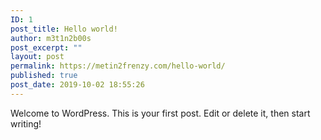 ```yaml
---
ID: 1
post_title: Hello world!
author: m3t1n2b00s
post_excerpt: ""
layout: post
permalink: https://metin2frenzy.com/hello-world/
published: true
post_date: 2019-10-02 18:55:26
---
```

<!-- wp:paragraph -->
<p>Welcome to WordPress. This is your first post. Edit or delete it, then start writing!</p>
<!-- /wp:paragraph -->